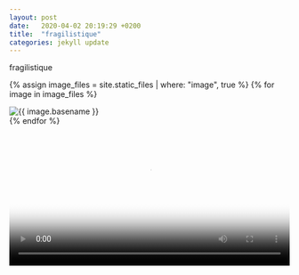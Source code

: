 ```yaml
---
layout: post
date:   2020-04-02 20:19:29 +0200
title:  "fragilistique"
categories: jekyll update
---
```


fragilistique

{% assign image_files = site.static_files | where: "image", true %}
{% for image in image_files %}
  <div class="portfolio">
    <img src="{{ image.path }}" alt="{{ image.basename }}"
    class="image-portfolio" />
  </div>
{% endfor %}

<video width="100%" controls poster="https://lafleur.marsnet.org/letter/31mars_apercu.jpg">
  <source src="https://lafleur.marsnet.org/letter/31mars.mp4" type="video/mp4">
</video>
<!--
![](/images/test.jpg)
-->

